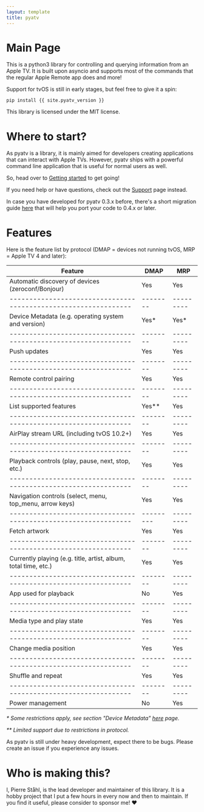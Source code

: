 ```yaml
---
layout: template
title: pyatv
---
```

# Main Page

This is a python3 library for controlling and querying information from an Apple TV. It is built
upon asyncio and supports most of the commands that the regular Apple Remote app does and more!

Support for tvOS is still in early stages, but feel free to give it a spin:

    pip install {{ site.pyatv_version }}

This library is licensed under the MIT license.

# Where to start?

As pyatv is a library, it is mainly aimed for developers creating applications that can interact
with Apple TVs. However, pyatv ships with a powerful command line application that is useful for
normal users as well.

So, head over to [Getting started](getting-started) to get going!

If you need help or have questions, check out the [Support](support) page instead.

In case you have developed for pyatv 0.3.x before, there's a short migration guide
[here](support/migration) that will help you port your code to 0.4.x or later.

# Features

Here is the feature list by protocol (DMAP = devices not running tvOS, MRP = Apple TV 4 and later):


| **Feature**                                                     | **DMAP** | **MRP**   |
| --------------------------------------------------------------- | -------- | --------- |
| Automatic discovery of devices (zeroconf/Bonjour)               | Yes      | Yes       |
| --------------------------------------------------------------- | -------- | --------- |
| Device Metadata (e.g. operating system and version)             | Yes*     | Yes*      |
| --------------------------------------------------------------- | -------- | --------- |
| Push updates                                                    | Yes      | Yes       |
| --------------------------------------------------------------- | -------- | --------- |
| Remote control pairing                                          | Yes      | Yes       |
| --------------------------------------------------------------- | -------- | --------- |
| List supported features                                         | Yes**    | Yes       |
| --------------------------------------------------------------- | -------- | --------- |
| AirPlay stream URL (including tvOS 10.2+)                       | Yes      | Yes       |
| --------------------------------------------------------------- | -------- | --------- |
| Playback controls (play, pause, next, stop, etc.)               | Yes      | Yes       |
| --------------------------------------------------------------- | -------- | --------- |
| Navigation controls (select, menu, top_menu, arrow keys)        | Yes      | Yes       |
| --------------------------------------------------------------- |--------- | --------- |
| Fetch artwork                                                   | Yes      | Yes       |
| --------------------------------------------------------------- | -------- | --------- |
| Currently playing (e.g. title, artist, album, total time, etc.) | Yes      | Yes       |
| --------------------------------------------------------------- | -------- | --------- |
| App used for playback                                           | No       | Yes       |
| --------------------------------------------------------------- | -------- | --------- |
| Media type and play state                                       | Yes      | Yes       |
| --------------------------------------------------------------- | -------- | --------- |
| Change media position                                           | Yes      | Yes       |
| --------------------------------------------------------------- | -------- | --------- |
| Shuffle and repeat                                              | Yes      | Yes       |
| --------------------------------------------------------------- | -------- | --------- |
| Power management                                                | No       | Yes       |

*\* Some restrictions apply, see section "Device Metadata" [here](documentation/concepts/#device-metadata) page.*

*\*\* Limited support due to restrictions in protocol.*

As pyatv is still under heavy development, expect there to be bugs. Please create an issue
if you experience any issues.

# Who is making this?

I, Pierre Ståhl, is the lead developer and maintainer of this library. It is a hobby
project that I put a few hours in every now and then to maintain. If you find it useful,
please consider to sponsor me! :heart:
